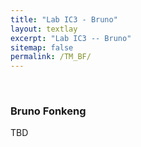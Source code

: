 ```yaml
---
title: "Lab IC3 - Bruno"
layout: textlay
excerpt: "Lab IC3 -- Bruno"
sitemap: false
permalink: /TM_BF/
---
```


<p>&nbsp;</p>

### Bruno Fonkeng

TBD
